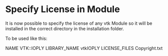 Specify License in Module
=========================

It is now possible to specify the license of any vtk Module
so it will be installed in the correct directory in
the installation folder.

To be used like this:

NAME
  VTK::IOPLY
LIBRARY_NAME
  vtkIOPLY
LICENSE_FILES
  Copyright.txt
